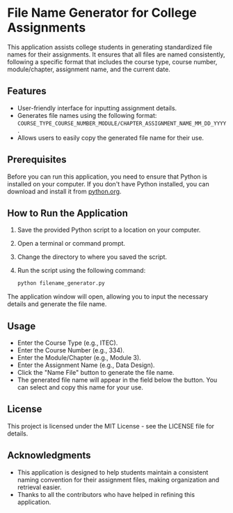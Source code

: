 # File Name Generator for College Assignments

This application assists college students in generating standardized file names for their assignments. It ensures that all files are named consistently, following a specific format that includes the course type, course number, module/chapter, assignment name, and the current date.

## Features

- User-friendly interface for inputting assignment details.
- Generates file names using the following format: `COURSE_TYPE_COURSE_NUMBER_MODULE/CHAPTER_ASSIGNMENT_NAME_MM_DD_YYYY`.
- Allows users to easily copy the generated file name for their use.

## Prerequisites

Before you can run this application, you need to ensure that Python is installed on your computer. If you don't have Python installed, you can download and install it from [python.org](https://www.python.org/downloads/).

## How to Run the Application

1. Save the provided Python script to a location on your computer.
2. Open a terminal or command prompt.
3. Change the directory to where you saved the script.
4. Run the script using the following command:

   ```bash
   python filename_generator.py
The application window will open, allowing you to input the necessary details and generate the file name.

## Usage

- Enter the Course Type (e.g., ITEC).
- Enter the Course Number (e.g., 334).
- Enter the Module/Chapter (e.g., Module 3).
- Enter the Assignment Name (e.g., Data Design).
- Click the "Name File" button to generate the file name.
- The generated file name will appear in the field below the button. You can select and copy this name for your use.

## License

This project is licensed under the MIT License - see the LICENSE file for details.

## Acknowledgments

- This application is designed to help students maintain a consistent naming convention for their assignment files, making organization and retrieval easier.
- Thanks to all the contributors who have helped in refining this application.
